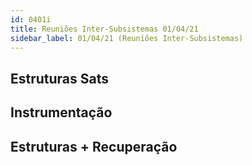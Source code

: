 ```yaml
---
id: 0401i
title: Reuniões Inter-Subsistemas 01/04/21
sidebar_label: 01/04/21 (Reuniões Inter-Subsistemas)
---
```


## Estruturas Sats

## Instrumentação

## Estruturas + Recuperação